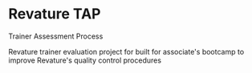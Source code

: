 # Revature TAP
Trainer Assessment Process

Revature trainer evaluation project for built for associate's bootcamp to improve Revature's quality control procedures

